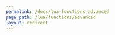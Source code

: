 ```yaml
---
permalink: /docs/lua-functions-advanced
page_path: /lua/functions/advanced
layout: redirect
---
```

